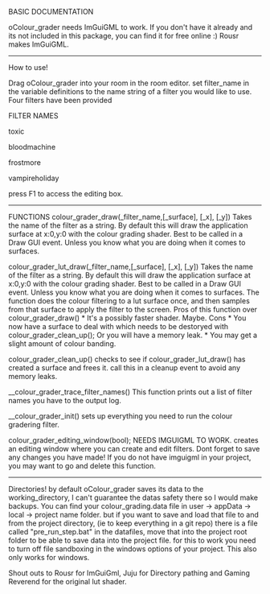  BASIC DOCUMENTATION

 oColour_grader needs ImGuiGML to work. If you don't have it already and its not included in this package, you can find it for free online :)
 Rousr makes ImGuiGML.
****
 How to use!

Drag oColour_grader into your room in the room editor.
 set filter_name in the variable definitions to the name string of a filter you would like to use.  
Four filters have been provided

FILTER NAMES

toxic

bloodmachine

frostmore

vampireholiday


 press F1 to access the editing box.

*****
FUNCTIONS
colour_grader_draw(_filter_name,[_surface], [_x], [_y])
Takes the name of the filter as a string.
By default this will draw the application surface at x:0,y:0 with the colour grading shader.
Best to be called in a Draw GUI event. Unless you know what you are doing when it comes to surfaces. 

colour_grader_lut_draw(_filter_name,[_surface], [_x], [_y])
Takes the name of the filter as a string.
By default this will draw the application surface at x:0,y:0 with the colour grading shader.
Best to be called in a Draw GUI event. Unless you know what you are doing when it comes to surfaces. 
The function does the colour filtering to a lut surface once, and then samples from that surface to apply the filter to the screen.
Pros of this function over colour_grader_draw()
	* It's a possibly faster shader. Maybe.
Cons
	* You now have a surface to deal with which needs to be destoryed with colour_grader_clean_up(); Or you will have a memory leak.
	* You may get a slight amount of colour banding.

colour_grader_clean_up()
checks to see if colour_grader_lut_draw() has created a surface and frees it.
call this in a cleanup event to avoid any memory leaks.


__colour_grader_trace_filter_names()
This function prints out a list of filter names you have to the output log.

__colour_grader_init()
sets up everything you need to run the colour gradering filter.


colour_grader_editing_window(bool); NEEDS IMGUIGML TO WORK.
creates an editing window where you can create and edit filters. 
Dont forget to save any changes you have made!
If you do not have imguigml in your project, you may want to go and delete this function.

*****
 Directories!
 by default oColour_grader saves its data to the working_directory, I can't guarantee  the datas safety there so I would make backups. 
 You can find your colour_grading.data file in user -> appData -> local -> project name folder.
 but if you want to save and load that file to and from the project directory, (ie to keep everything in a git repo)
 there is a file called "pre_run_step.bat" in the datafiles, move that into the project root folder to be able to save data into the project file.
 for this to work you need to turn off file sandboxing in the windows options of your project.
This also only works for windows.

 Shout outs to Rousr for ImGuiGml, Juju for Directory pathing and Gaming Reverend for the original lut shader.  

